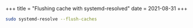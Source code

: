 +++
title = "Flushing cache with systemd-resolved"
date = 2021-08-31
+++

```bash
sudo systemd-resolve --flush-caches
```
<!-- more -->
